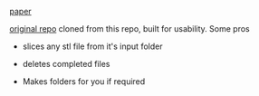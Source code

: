 [paper](https://www.researchgate.net/publication/354726760_A_Novel_Slicing_Strategy_to_Print_Overhangs_without_Support_Material)

[original repo](https://github.com/RotBotSlicer/Transform/tree/master)
cloned from this repo, built for usability. Some pros

- slices any stl file from it's input folder

-  deletes completed files

- Makes folders for you if required
